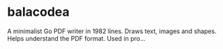 # balacodea
A minimalist Go PDF writer in 1982 lines. Draws text, images and shapes. Helps understand the PDF format. Used in pro…
